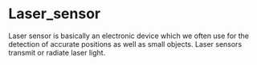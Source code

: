 # Laser_sensor
Laser sensor is basically an electronic device which we often use for the detection of accurate positions as well as small objects.
Laser sensors transmit or radiate laser light.
